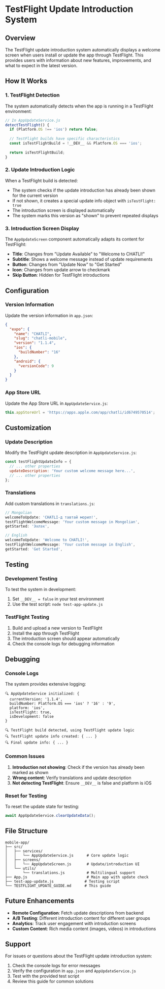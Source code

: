 # TestFlight Update Introduction System

## Overview

The TestFlight update introduction system automatically displays a welcome screen when users install or update the app through TestFlight. This provides users with information about new features, improvements, and what to expect in the latest version.

## How It Works

### 1. TestFlight Detection

The system automatically detects when the app is running in a TestFlight environment:

```javascript
// In AppUpdateService.js
detectTestFlight() {
  if (Platform.OS !== 'ios') return false;
  
  // TestFlight builds have specific characteristics
  const isTestFlightBuild = !__DEV__ && Platform.OS === 'ios';
  
  return isTestFlightBuild;
}
```

### 2. Update Introduction Logic

When a TestFlight build is detected:

- The system checks if the update introduction has already been shown for the current version
- If not shown, it creates a special update info object with `isTestFlight: true`
- The introduction screen is displayed automatically
- The system marks this version as "shown" to prevent repeated displays

### 3. Introduction Screen Display

The `AppUpdateScreen` component automatically adapts its content for TestFlight:

- **Title**: Changes from "Update Available" to "Welcome to CHATLI!"
- **Subtitle**: Shows a welcome message instead of update requirements
- **Button**: Changes from "Update Now" to "Get Started"
- **Icon**: Changes from update arrow to checkmark
- **Skip Button**: Hidden for TestFlight introductions

## Configuration

### Version Information

Update the version information in `app.json`:

```json
{
  "expo": {
    "name": "CHATLI",
    "slug": "chatli-mobile",
    "version": "1.1.4",
    "ios": {
      "buildNumber": "16"
    },
    "android": {
      "versionCode": 9
    }
  }
}
```

### App Store URL

Update the App Store URL in `AppUpdateService.js`:

```javascript
this.appStoreUrl = 'https://apps.apple.com/app/chatli/id6749570514';
```

## Customization

### Update Description

Modify the TestFlight update description in `AppUpdateService.js`:

```javascript
const testFlightUpdateInfo = {
  // ... other properties
  updateDescription: 'Your custom welcome message here...',
  // ... other properties
};
```

### Translations

Add custom translations in `translations.js`:

```javascript
// Mongolian
welcomeToUpdate: 'CHATLI-д тавтай морил!',
testFlightWelcomeMessage: 'Your custom message in Mongolian',
getStarted: 'Эхлэх',

// English
welcomeToUpdate: 'Welcome to CHATLI!',
testFlightWelcomeMessage: 'Your custom message in English',
getStarted: 'Get Started',
```

## Testing

### Development Testing

To test the system in development:

1. Set `__DEV__ = false` in your test environment
2. Use the test script: `node test-app-update.js`

### TestFlight Testing

1. Build and upload a new version to TestFlight
2. Install the app through TestFlight
3. The introduction screen should appear automatically
4. Check the console logs for debugging information

## Debugging

### Console Logs

The system provides extensive logging:

```
🔍 AppUpdateService initialized: {
  currentVersion: '1.1.4',
  buildNumber: Platform.OS === 'ios' ? '16' : '9',
  platform: 'ios',
  isTestFlight: true,
  isDevelopment: false
}

🔍 TestFlight build detected, using TestFlight update logic
🔍 TestFlight update info created: { ... }
🔍 Final update info: { ... }
```

### Common Issues

1. **Introduction not showing**: Check if the version has already been marked as shown
2. **Wrong content**: Verify translations and update description
3. **Not detecting TestFlight**: Ensure `__DEV__` is false and platform is iOS

### Reset for Testing

To reset the update state for testing:

```javascript
await AppUpdateService.clearUpdateData();
```

## File Structure

```
mobile-app/
├── src/
│   ├── services/
│   │   └── AppUpdateService.js      # Core update logic
│   ├── screens/
│   │   └── AppUpdateScreen.js       # Update/introduction UI
│   └── utils/
│       └── translations.js          # Multilingual support
├── App.js                           # Main app with update check
├── test-app-update.js              # Testing script
└── TESTFLIGHT_UPDATE_GUIDE.md      # This guide
```

## Future Enhancements

- **Remote Configuration**: Fetch update descriptions from backend
- **A/B Testing**: Different introduction content for different user groups
- **Analytics**: Track user engagement with introduction screens
- **Custom Content**: Rich media content (images, videos) in introductions

## Support

For issues or questions about the TestFlight update introduction system:

1. Check the console logs for error messages
2. Verify the configuration in `app.json` and `AppUpdateService.js`
3. Test with the provided test script
4. Review this guide for common solutions 